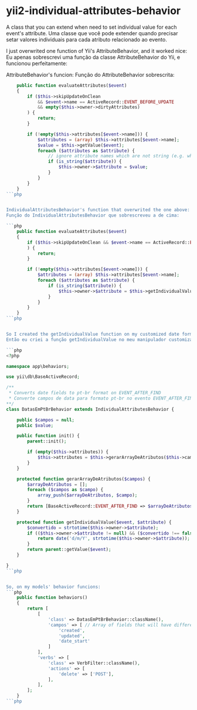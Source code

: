 # yii2-individual-attributes-behavior
A class that you can extend when need to set individual value for each event's attribute.
Uma classe que você pode extender quando precisar setar valores individuais para cada atributo relacionado ao evento.

I just overwrited one function of Yii's AttributeBehavior, and it worked nice:
Eu apenas sobrescrevi uma função da classe AttributeBehavior do Yii, e funcionou perfeitamente:

AttributeBehavior's funcion:
Função do AttributeBehavior sobrescrita:

```php
    public function evaluateAttributes($event)
    {
        if ($this->skipUpdateOnClean
            && $event->name == ActiveRecord::EVENT_BEFORE_UPDATE
            && empty($this->owner->dirtyAttributes)
        ) {
            return;
        }

        if (!empty($this->attributes[$event->name])) {
            $attributes = (array) $this->attributes[$event->name];
            $value = $this->getValue($event);
            foreach ($attributes as $attribute) {
                // ignore attribute names which are not string (e.g. when set by TimestampBehavior::updatedAtAttribute)
                if (is_string($attribute)) {
                    $this->owner->$attribute = $value;
                }
            }
        }
    }
```php


IndividualAttributesBehavior's function that overwrited the one above:
Função do IndividualAttributesBehavior que sobrescreveu a de cima:

```php
    public function evaluateAttributes($event) 
    {
        if ($this->skipUpdateOnClean && $event->name == ActiveRecord::EVENT_BEFORE_UPDATE && empty($this->owner->dirtyAttributes)
        ) {
            return;
        }

        if (!empty($this->attributes[$event->name])) {
            $attributes = (array) $this->attributes[$event->name];
            foreach ($attributes as $attribute) {
                if (is_string($attribute)) {
                    $this->owner->$attribute = $this->getIndividualValue($event, $attribute);
                }
            }
        }
    }
```php


So I created the getIndividualValue function on my customized date formatter behavior that extends from IndividualAttributesBehavior:
Então eu criei a função getIndividualValue no meu manipulador customizado de datas, que extende de IndividualAttributesBehavior:

```php
<?php

namespace app\behaviors;

use yii\db\BaseActiveRecord;

/**
 * Converts date fields to pt-br format on EVENT_AFTER_FIND
 * Converte campos de data para formato pt-br no evento EVENT_AFTER_FIND
**/
class DatasEmPtBrBehavior extends IndividualAttributesBehavior {

    public $campos = null;
    public $value;

    public function init() {
        parent::init();

        if (empty($this->attributes)) {
            $this->attributes = $this->gerarArrayDeAtributos($this->campos);
        }
    }

    protected function gerarArrayDeAtributos($campos) {
        $arrayDeAtributos = [];
        foreach ($campos as $campo) {
            array_push($arrayDeAtributos, $campo);
        }
        return [BaseActiveRecord::EVENT_AFTER_FIND => $arrayDeAtributos];
    }

    protected function getIndividualValue($event, $attribute) {
        $convertido = strtotime($this->owner->$attribute);
        if (($this->owner->$attribute != null) && ($convertido !== false)) {
            return date('d/m/Y', strtotime($this->owner->$attribute));
        }
        return parent::getValue($event);
    }

}
```php


So, on my models' behavior funcions:
```php
    public function behaviors() 
    {
        return [
            [
                'class' => DatasEmPtBrBehavior::className(),
                'campos' => [ // Array of fields that will have different values
                    'created', 
                    'updated',
                    'date_start'
                ]
            ],
            'verbs' => [
                'class' => VerbFilter::className(),
                'actions' => [
                    'delete' => ['POST'],
                ],
            ],
        ];
    }
```php